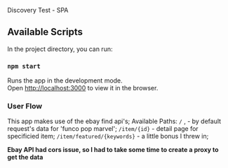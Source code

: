 Discovery Test - SPA

## Available Scripts

In the project directory, you can run:

### `npm start`

Runs the app in the development mode.<br />
Open [http://localhost:3000](http://localhost:3000) to view it in the browser.


### User Flow
This app makes use of the ebay find api's;
Available Paths: 
`/` ,   -  by default request's data for 'funco pop marvel';
`/item/{id}` - detail page for specificied item;
`/item/featured/{keywords}` - a little bonus I threw in;

**Ebay API had cors issue, so I had to take some time to create a proxy to get the data**
